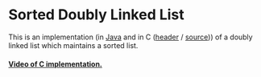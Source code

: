 # Sorted Doubly Linked List

This is an implementation (in [Java](./DoublyLinkedList.java) and in C ([header](./doubly_linked_list.h) / [source](./doubly_linked_list.c))) of a doubly linked list which maintains a sorted list.

#### [Video of C implementation.](https://www.youtube.com/watch?v=Bhs7eGZ3dRg)